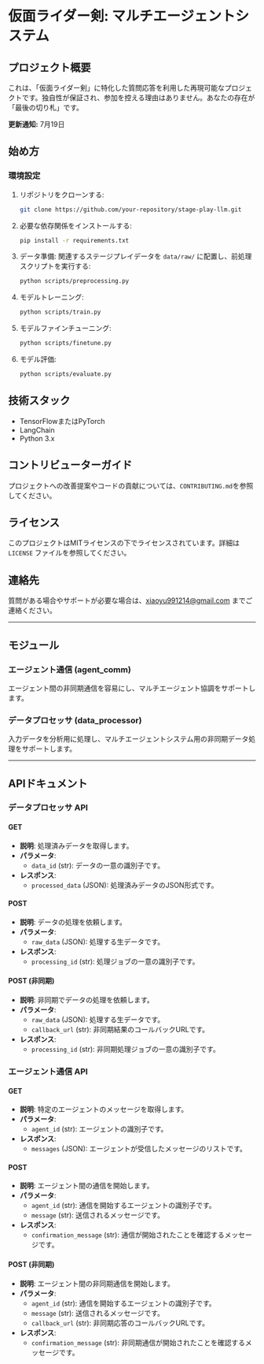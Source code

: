 
# 仮面ライダー剣: マルチエージェントシステム

## プロジェクト概要

これは、「仮面ライダー剣」に特化した質問応答を利用した再現可能なプロジェクトです。独自性が保証され、参加を控える理由はありません。あなたの存在が「最後の切り札」です。

**更新通知:** 7月19日

## 始め方

### 環境設定

1. リポジトリをクローンする:
   ```bash
   git clone https://github.com/your-repository/stage-play-llm.git
   ```
2. 必要な依存関係をインストールする:
   ```bash
   pip install -r requirements.txt
   ```
3. データ準備: 関連するステージプレイデータを `data/raw/` に配置し、前処理スクリプトを実行する:
   ```bash
   python scripts/preprocessing.py
   ```
4. モデルトレーニング:
   ```bash
   python scripts/train.py
   ```
5. モデルファインチューニング:
   ```bash
   python scripts/finetune.py
   ```
6. モデル評価:
   ```bash
   python scripts/evaluate.py
   ```

## 技術スタック

- TensorFlowまたはPyTorch
- LangChain
- Python 3.x

## コントリビューターガイド

プロジェクトへの改善提案やコードの貢献については、`CONTRIBUTING.md`を参照してください。

## ライセンス

このプロジェクトはMITライセンスの下でライセンスされています。詳細は `LICENSE` ファイルを参照してください。

## 連絡先

質問がある場合やサポートが必要な場合は、xiaoyu991214@gmail.com までご連絡ください。

---

## モジュール

### エージェント通信 (agent_comm)

エージェント間の非同期通信を容易にし、マルチエージェント協調をサポートします。

### データプロセッサ (data_processor)

入力データを分析用に処理し、マルチエージェントシステム用の非同期データ処理をサポートします。

---

## APIドキュメント

### データプロセッサ API

#### GET
- **説明**: 処理済みデータを取得します。
- **パラメータ**:
  - `data_id` (str): データの一意の識別子です。
- **レスポンス**:
  - `processed_data` (JSON): 処理済みデータのJSON形式です。

#### POST
- **説明**: データの処理を依頼します。
- **パラメータ**:
  - `raw_data` (JSON): 処理する生データです。
- **レスポンス**:
  - `processing_id` (str): 処理ジョブの一意の識別子です。

#### POST (非同期)
- **説明**: 非同期でデータの処理を依頼します。
- **パラメータ**:
  - `raw_data` (JSON): 処理する生データです。
  - `callback_url` (str): 非同期結果のコールバックURLです。
- **レスポンス**:
  - `processing_id` (str): 非同期処理ジョブの一意の識別子です。

### エージェント通信 API

#### GET
- **説明**: 特定のエージェントのメッセージを取得します。
- **パラメータ**:
  - `agent_id` (str): エージェントの識別子です。
- **レスポンス**:
  - `messages` (JSON): エージェントが受信したメッセージのリストです。

#### POST
- **説明**: エージェント間の通信を開始します。
- **パラメータ**:
  - `agent_id` (str): 通信を開始するエージェントの識別子です。
  - `message` (str): 送信されるメッセージです。
- **レスポンス**:
  - `confirmation_message` (str): 通信が開始されたことを確認するメッセージです。

#### POST (非同期)
- **説明**: エージェント間の非同期通信を開始します。
- **パラメータ**:
  - `agent_id` (str): 通信を開始するエージェントの識別子です。
  - `message` (str): 送信されるメッセージです。
  - `callback_url` (str): 非同期応答のコールバックURLです。
- **レスポンス**:
  - `confirmation_message` (str): 非同期通信が開始されたことを確認するメッセージです。
